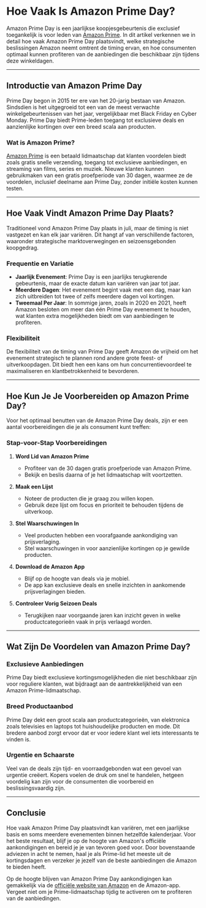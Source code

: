 # Hoe Vaak Is Amazon Prime Day?

Amazon Prime Day is een jaarlijkse koopjesgebeurtenis die exclusief toegankelijk is voor leden van [Amazon Prime](https://132.nl/amazonprime30dagengratis). In dit artikel verkennen we in detail hoe vaak Amazon Prime Day plaatsvindt, welke strategische beslissingen Amazon neemt omtrent de timing ervan, en hoe consumenten optimaal kunnen profiteren van de aanbiedingen die beschikbaar zijn tijdens deze winkeldagen. 

---

## Introductie van Amazon Prime Day

Prime Day begon in 2015 ter ere van het 20-jarig bestaan van Amazon. Sindsdien is het uitgegroeid tot een van de meest verwachte winkelgebeurtenissen van het jaar, vergelijkbaar met Black Friday en Cyber Monday. Prime Day biedt Prime-leden toegang tot exclusieve deals en aanzienlijke kortingen over een breed scala aan producten.

### Wat is Amazon Prime?

[Amazon Prime](https://132.nl/amazonprime30dagengratis) is een betaald lidmaatschap dat klanten voordelen biedt zoals gratis snelle verzending, toegang tot exclusieve aanbiedingen, en streaming van films, series en muziek. Nieuwe klanten kunnen gebruikmaken van een gratis proefperiode van 30 dagen, waarmee ze de voordelen, inclusief deelname aan Prime Day, zonder initiële kosten kunnen testen.

---

## Hoe Vaak Vindt Amazon Prime Day Plaats?

Traditioneel vond Amazon Prime Day plaats in juli, maar de timing is niet vastgezet en kan elk jaar variëren. Dit hangt af van verschillende factoren, waaronder strategische marktoverwegingen en seizoensgebonden koopgedrag.

### Frequentie en Variatie

- **Jaarlijk Evenement**: Prime Day is een jaarlijks terugkerende gebeurtenis, maar de exacte datum kan variëren van jaar tot jaar.
- **Meerdere Dagen**: Het evenement begint vaak met een dag, maar kan zich uitbreiden tot twee of zelfs meerdere dagen vol kortingen.
- **Tweemaal Per Jaar**: In sommige jaren, zoals in 2020 en 2021, heeft Amazon besloten om meer dan één Prime Day evenement te houden, wat klanten extra mogelijkheden biedt om van aanbiedingen te profiteren.

### Flexibiliteit

De flexibiliteit van de timing van Prime Day geeft Amazon de vrijheid om het evenement strategisch te plannen rond andere grote feest- of uitverkoopdagen. Dit biedt hen een kans om hun concurrentievoordeel te maximaliseren en klantbetrokkenheid te bevorderen.

---

## Hoe Kun Je Je Voorbereiden op Amazon Prime Day?

Voor het optimaal benutten van de Amazon Prime Day deals, zijn er een aantal voorbereidingen die je als consument kunt treffen:

### Stap-voor-Stap Voorbereidingen

1. **Word Lid van Amazon Prime**
   - Profiteer van de 30 dagen gratis proefperiode van Amazon Prime.
   - Bekijk en beslis daarna of je het lidmaatschap wilt voortzetten.

2. **Maak een Lijst**
   - Noteer de producten die je graag zou willen kopen.
   - Gebruik deze lijst om focus en prioriteit te behouden tijdens de uitverkoop.

3. **Stel Waarschuwingen In**
   - Veel producten hebben een voorafgaande aankondiging van prijsverlaging.
   - Stel waarschuwingen in voor aanzienlijke kortingen op je gewilde producten.

4. **Download de Amazon App**
   - Blijf op de hoogte van deals via je mobiel.
   - De app kan exclusieve deals en snelle inzichten in aankomende prijsverlagingen bieden.

5. **Controleer Vorig Seizoen Deals**
   - Terugkijken naar voorgaande jaren kan inzicht geven in welke productcategorieën vaak in prijs verlaagd worden. 

---

## Wat Zijn De Voordelen van Amazon Prime Day?

### Exclusieve Aanbiedingen

Prime Day biedt exclusieve kortingsmogelijkheden die niet beschikbaar zijn voor reguliere klanten, wat bijdraagt aan de aantrekkelijkheid van een Amazon Prime-lidmaatschap.

### Breed Productaanbod

Prime Day dekt een groot scala aan productcategorieën, van elektronica zoals televisies en laptops tot huishoudelijke producten en mode. Dit bredere aanbod zorgt ervoor dat er voor iedere klant wel iets interessants te vinden is.

### Urgentie en Schaarste

Veel van de deals zijn tijd- en voorraadgebonden wat een gevoel van urgentie creëert. Kopers voelen de druk om snel te handelen, hetgeen voordelig kan zijn voor de consumenten die voorbereid en beslissingsvaardig zijn.

---

## Conclusie

Hoe vaak Amazon Prime Day plaatsvindt kan variëren, met een jaarlijkse basis en soms meerdere evenementen binnen hetzelfde kalenderjaar. Voor het beste resultaat, blijf je op de hoogte van Amazon's officiële aankondigingen en bereid je je van tevoren goed voor. Door bovenstaande adviezen in acht te nemen, haal je als Prime-lid het meeste uit de kortingsdagen en verzeker je jezelf van de beste aanbiedingen die Amazon te bieden heeft.

Op de hoogte blijven van Amazon Prime Day aankondigingen kan gemakkelijk via de [officiële website van Amazon](https://www.amazon.com/events/prime-day) en de Amazon-app. Vergeet niet om je Prime-lidmaatschap tijdig te activeren om te profiteren van de aanbiedingen.